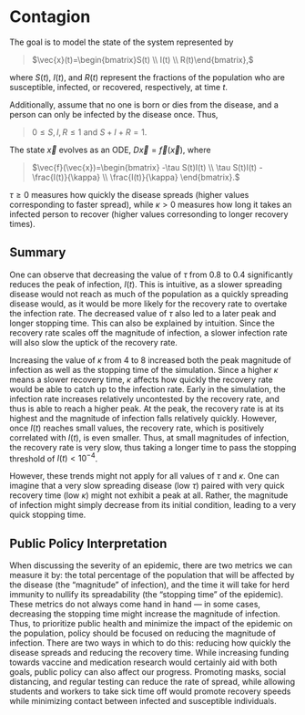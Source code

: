 # **Contagion**

The goal is to model the state of the system represented by
>$\vec{x}(t)=\begin{bmatrix}S(t) \\ I(t) \\ R(t)\end{bmatrix},$

where $S(t)$, $I(t)$, and $R(t)$ represent the fractions of the population who are susceptible, infected, or recovered, respectively, at time $t$.

Additionally, assume that no one is born or dies from the disease, and a person can only be infected by the disease once. Thus,
>$0 \le S, I, R \le 1$ and $S+I+R=1.$

The state $\vec{x}$ evolves as an ODE, $D\vec{x}=\vec{f}(\vec{x})$, where
>$\vec{f}(\vec{x})=\begin{bmatrix} -\tau S(t)I(t) \\ \tau S(t)I(t) - \frac{I(t)}{\kappa} \\ \frac{I(t)}{\kappa} \end{bmatrix}.$

$\tau \ge 0$ measures how quickly the disease spreads (higher values corresponding to faster spread), while $\kappa > 0$ measures how long it takes an infected person to recover (higher values corresonding to longer recovery times).


## Summary

One can observe that decreasing the value of $\tau$ from 0.8 to 0.4 significantly reduces the peak of infection, $I(t)$. This is intuitive, as a slower spreading disease would not reach as much of the population as a quickly spreading disease would, as it would be more likely for the recovery rate to overtake the infection rate. The decreased value of $\tau$ also led to a later peak and longer stopping time. This can also be explained by intuition. Since the recovery rate scales off the magnitude of infection, a slower infection rate will also slow the uptick of the recovery rate.

Increasing the value of $\kappa$ from 4 to 8 increased both the peak magnitude of infection as well as the stopping time of the simulation. Since a higher $\kappa$ means a slower recovery time, $\kappa$ affects how quickly the recovery rate would be able to catch up to the infection rate. Early in the simulation, the infection rate increases relatively uncontested by the recovery rate, and thus is able to reach a higher peak. At the peak, the recovery rate is at its highest and the magnitude of infection falls relatively quickly. However, once $I(t)$ reaches small values, the recovery rate, which is positively correlated with $I(t)$, is even smaller. Thus, at small magnitudes of infection, the recovery rate is very slow, thus taking a longer time to pass the stopping threshold of $I(t)<10^{-4}$.

However, these trends might not apply for all values of $\tau$ and $\kappa$. One can imagine that a very slow spreading disease (low $\tau$) paired with very quick recovery time (low $\kappa$) might not exhibit a peak at all. Rather, the magnitude of infection might simply decrease from its initial condition, leading to a very quick stopping time.


## Public Policy Interpretation

When discussing the severity of an epidemic, there are two metrics we can measure it by: the total percentage of the population that will be affected by the disease (the “magnitude” of infection), and the time it will take for herd immunity to nullify its spreadability (the “stopping time” of the epidemic). These metrics do not always come hand in hand —  in some cases, decreasing the stopping time might increase the magnitude of infection. Thus, to prioritize public health and minimize the impact of the epidemic on the population, policy should be focused on reducing the magnitude of infection. There are two ways in which to do this: reducing how quickly the disease spreads and reducing the recovery time. While increasing funding towards vaccine and medication research would certainly aid with both goals, public policy can also affect our progress. Promoting masks, social distancing, and regular testing can reduce the rate of spread, while allowing students and workers to take sick time off would promote recovery speeds while minimizing contact between infected and susceptible individuals.